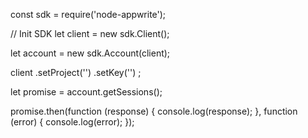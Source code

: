 const sdk = require('node-appwrite');

// Init SDK
let client = new sdk.Client();

let account = new sdk.Account(client);

client
    .setProject('')
    .setKey('')
;

let promise = account.getSessions();

promise.then(function (response) {
    console.log(response);
}, function (error) {
    console.log(error);
});
